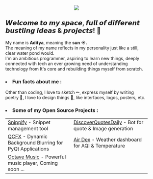 <div align="center" style="background-image: url('https://pic.longtao.fun/pics/24/8712160154167691113610916885165716016931_gopic_.gif'); background-size: cover; background-position: center; padding: 20px;">
    <p align="center">
        <a href="">
            <img src="Hello.gif"/>
        </a>
    </p>
    <h2 align="left"><b>𝙒𝙚𝙡𝙘𝙤𝙢𝙚 𝙩𝙤 𝙢𝙮 𝙨𝙥𝙖𝙘𝙚, 𝙛𝙪𝙡𝙡 𝙤𝙛 𝙙𝙞𝙛𝙛𝙚𝙧𝙚𝙣𝙩 𝙗𝙪𝙨𝙩𝙡𝙞𝙣𝙜 𝙞𝙙𝙚𝙖𝙨 & 𝙥𝙧𝙤𝙟𝙚𝙘𝙩𝙨!
</b> 🌟</h2>
   <p align="left">My name is <b>Aditya</b>, meaning the <b>sun ☀.</b><br>The meaning of my name reflects in my personality just like a still, clear water pond would. <br>I'm an ambitious programmer, aspiring to learn new things, deeply connected with tech an ever growing need of understanding technology from It's core and rebuilding things myself from scratch. 
   </p>
    <h3><li align="left">Fun facts about me : </li></h3>
  <p align="left">Other than coding, I love to sketch ✏, express myself by writing poetry 📜, I love to design things 🎨, like interfaces, logos, posters, etc.</p>
<h3><li align="left">Some of my Open Source Projects :  </li></h3>
    <table align="center">
        <tr>
            <td><a href="https://github.com/xdityagr/Project-Snippify">Snippify</a> - Snippet management tool</td>
            <td><a href="https://github.com/xdityagr/Project-DiscoverQuotesDaily">DiscoverQuotesDaily</a> - Bot for quote & Image generation</td>
        </tr>
        <tr>
            <td><a href="https://github.com/xdityagr/QCFX-Python">QCFX</a> - Dynamic Background Blurring for PyQt Applications</td>
            <td><a href="https://github.com/xdityagr/Project-AirDex">Air Dex</a> - Weather dashboard for AQI & Temperature</td>
        </tr>
        <tr>
            <td><a href="https://github.com/xdityagr/OctaveMusic">Octave Music</a> - Powerful music player, Coming soon ...</td>
        </tr>
    </table>
    
</div>
